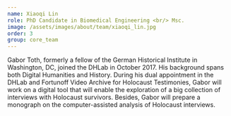 ```yaml
---
name: Xiaoqi Lin
role: PhD Candidate in Biomedical Engineering <br/> Msc.
image: /assets/images/about/team/xiaoqi_lin.jpg
order: 3
group: core_team
---
```


Gabor Toth, formerly a fellow of the German Historical Institute in Washington, DC, joined the DHLab in October 2017. His background spans both Digital Humanities and History. During his dual appointment in the DHLab and Fortunoff Video Archive for Holocaust Testimonies, Gabor will work on a digital tool that will enable the exploration of a big collection of interviews with Holocaust survivors. Besides, Gabor will prepare a monograph on the computer-assisted analysis of Holocaust interviews.
